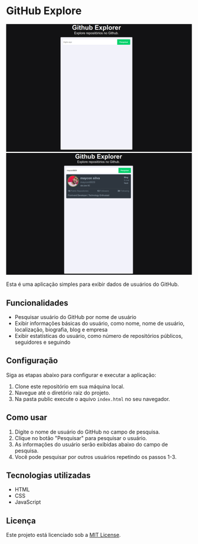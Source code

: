 # GitHub Explore

![default screen](./assets/default-screen.png)
![search result](./assets/search-result.png)

Esta é uma aplicação simples para exibir dados de usuários do GitHub.

## Funcionalidades

- Pesquisar usuário do GitHub por nome de usuário
- Exibir informações básicas do usuário, como nome, nome de usuário, localização, biografia, blog e empresa
- Exibir estatísticas do usuário, como número de repositórios públicos, seguidores e seguindo

## Configuração

Siga as etapas abaixo para configurar e executar a aplicação:

1. Clone este repositório em sua máquina local.
3. Navegue até o diretório raiz do projeto.
6. Na pasta public execute o aquivo `index.html` no seu navegador.

## Como usar

1. Digite o nome de usuário do GitHub no campo de pesquisa.
2. Clique no botão "Pesquisar" para pesquisar o usuário.
3. As informações do usuário serão exibidas abaixo do campo de pesquisa.
4. Você pode pesquisar por outros usuários repetindo os passos 1-3.

## Tecnologias utilizadas

- HTML
- CSS
- JavaScript

## Licença

Este projeto está licenciado sob a [MIT License](LICENSE).
